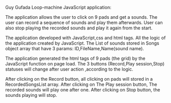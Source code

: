 Guy Gufada Loop-machine JavaScript application: 

The application allows the user to click on 9 pads and get a sounds. 
The user can record a sequence of sounds and play them afterwards.
User can also stop playing the recorded sounds and play it again from the start.

The application developed with JavaScript,css and html tags.
All the logic of the application created by JavaScript.
The List of sounds stored in Songs object array that have 3 params: ID,FileName,Name(sound name).

The application generated the html tags of 9 pads (the grid) by the JavaScript function on page load. 
The 3 buttons (Record,Play session,Stop) statuses will change after user action ,according to the logic.

After clicking on the Record button, all clicking on pads will stored in a RecordedSongsList array.
After clicking on The Play session button, The recorded sounds will play one after one.
After clicking on Stop button, the sounds playing will stop.
